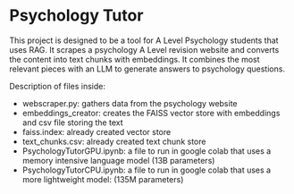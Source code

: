 # Psychology Tutor

This project is designed to be a tool for A Level Psychology students that uses RAG. It scrapes a psychology A Level revision website and converts the content into text chunks with embeddings. It combines the most relevant pieces with an LLM to generate answers to psychology questions.


Description of files inside:
- webscraper.py: gathers data from the psychology website
- embeddings_creator: creates the FAISS vector store with embeddings and csv file storing the text
- faiss.index: already created vector store
- text_chunks.csv: already created text chunk store
- PsychologyTutorGPU.ipynb: a file to run in google colab that uses a memory intensive language model (13B parameters)
- PsychologyTutorCPU.ipynb: a file to run in google colab that uses a more lightweight model: (135M parameters)
